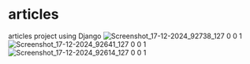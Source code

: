 # articles
articles project using Django
![Screenshot_17-12-2024_92738_127 0 0 1](https://github.com/user-attachments/assets/d458da44-dbd3-4384-a757-fe07a4dcaa9f)
![Screenshot_17-12-2024_92641_127 0 0 1](https://github.com/user-attachments/assets/1154221f-c4b4-4ae6-96b1-fc623850a430)
![Screenshot_17-12-2024_92614_127 0 0 1](https://github.com/user-attachments/assets/4da85604-5cea-4957-9c72-6e9e50a5ba95)
